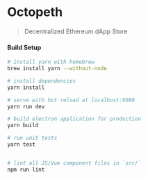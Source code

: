 # Octopeth

> Decentralized Ethereum dApp Store

#### Build Setup

``` bash
# install yarn with homebrew
brew install yarn --without-node

# install dependencies
yarn install

# serve with hot reload at localhost:9080
yarn run dev

# build electron application for production
yarn build

# run unit tests
yarn test


# lint all JS/Vue component files in `src/`
npm run lint

```

